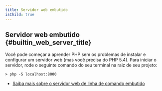 ```yaml
---
title: Servidor web embutido
isChild: true
---
```


## Servidor web embutido {#builtin_web_server_title}

Você pode começar a aprender PHP sem os problemas de instalar e configurar um servidor web (mas você precisa do
PHP 5.4). Para iniciar o servidor, rode o seguinte comando do seu terminal na raiz de seu projeto:

    > php -S localhost:8000

* [Saiba mais sobre o servidor web de linha de comando embutido][cli-server]

[cli-server]: http://www.php.net/manual/en/features.commandline.webserver.php
